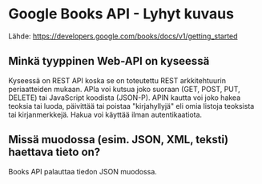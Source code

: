 # Google Books API - Lyhyt kuvaus

Lähde:
https://developers.google.com/books/docs/v1/getting_started

## Minkä tyyppinen Web-API on kyseessä 

Kyseessä on REST API koska se on toteutettu REST arkkitehtuurin periaatteiden mukaan. APIa voi kutsua joko suoraan (GET, POST, PUT, DELETE) tai JavaScript koodista (JSON-P). APIN kautta voi joko hakea teoksia tai luoda, päivittää tai poistaa "kirjahyllyjä" eli omia listoja teoksista tai kirjanmerkkejä. Hakua voi käyttää ilman autentikaatiota.

## Missä muodossa (esim. JSON, XML, teksti) haettava tieto on?

Books API palauttaa tiedon JSON muodossa.